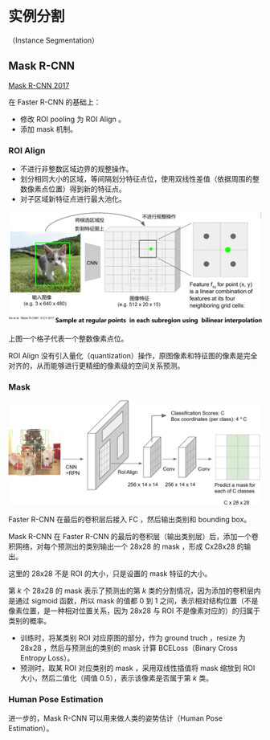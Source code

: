 # 实例分割

（Instance Segmentation）

## Mask R-CNN

[Mask R-CNN 2017](https://openaccess.thecvf.com/content_ICCV_2017/papers/He_Mask_R-CNN_ICCV_2017_paper.pdf)

在 Faster R-CNN 的基础上：

- 修改 ROI pooling 为 ROI Align 。
- 添加 mask 机制。

### ROI Align

- 不进行非整数区域边界的规整操作。
- 划分相同大小的区域，等间隔划分特征点位，使用双线性差值（依据周围的整数像素点位置）得到新的特征点。
- 对子区域新特征点进行最大池化。

![image-20230305143635226](images/实例分割/image-20230305143635226.png)

上图一个格子代表一个整数像素点位。

ROI Align 没有引入量化（quantization）操作，原图像素和特征图的像素是完全对齐的，从而能够进行更精细的像素级的空间关系预测。

### Mask

![image-20230305163347904](images/实例分割/image-20230305163347904.png)

Faster R-CNN 在最后的卷积层后接入 FC ，然后输出类别和 bounding box。

Mask R-CNN 在 Faster R-CNN 的最后的卷积层（输出类别层）后，添加一个卷积网络，对每个预测出的类别输出一个 28x28 的 mask ，形成 Cx28x28 的输出。

这里的 28x28 不是 ROI 的大小，只是设置的 mask 特征的大小。

第 $k$ 个 28x28 的 mask 表示了预测出的第 $k$ 类的分割情况，因为添加的卷积层内是通过 sigmoid 函数，所以 mask 的值都 $0$ 到 $1$ 之间，表示相对结构位置（不是像素位置，是一种相对位置关系，因为 28x28 与 ROI 不是像素对应的）的归属于类别的概率。

- 训练时，将某类别 ROI 对应原图的部分，作为 ground truch ，resize 为 28x28 ，然后与预测出的类别的 mask 计算 BCELoss（Binary Cross Entropy Loss）。
- 预测时，取某 ROI 对应类别的 mask ，采用双线性插值将 mask 缩放到 ROI 大小，然后二值化（阈值 0.5），表示该像素是否属于第 $k$ 类。

### Human Pose Estimation

进一步的，Mask R-CNN 可以用来做人类的姿势估计（Human Pose Estimation）。

